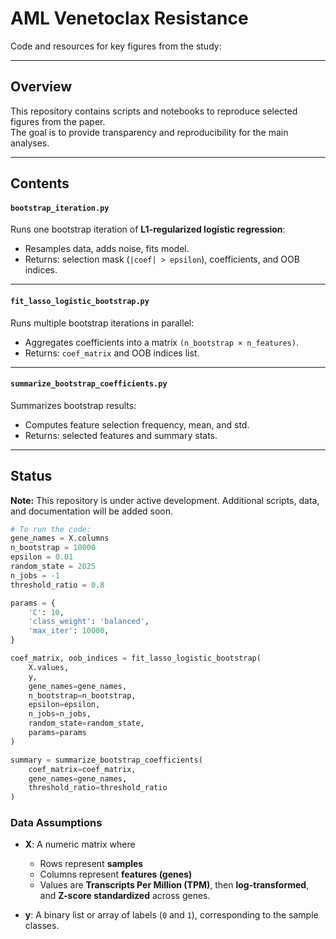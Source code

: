 # AML Venetoclax Resistance

Code and resources for key figures from the study:

---

## Overview
This repository contains scripts and notebooks to reproduce selected figures from the paper.  
The goal is to provide transparency and reproducibility for the main analyses.

---

## Contents

#### `bootstrap_iteration.py`
Runs one bootstrap iteration of **L1-regularized logistic regression**:  
- Resamples data, adds noise, fits model.  
- Returns: selection mask (`|coef| > epsilon`), coefficients, and OOB indices.

---

#### `fit_lasso_logistic_bootstrap.py`
Runs multiple bootstrap iterations in parallel:  
- Aggregates coefficients into a matrix `(n_bootstrap × n_features)`.  
- Returns: `coef_matrix` and OOB indices list.

---

#### `summarize_bootstrap_coefficients.py`
Summarizes bootstrap results:  
- Computes feature selection frequency, mean, and std.  
- Returns: selected features and summary stats.


---

## Status
**Note:** This repository is under active development. Additional scripts, data, and documentation will be added soon.

```python
# To run the code:
gene_names = X.columns
n_bootstrap = 10000
epsilon = 0.01
random_state = 2025
n_jobs = -1
threshold_ratio = 0.8

params = {
    'C': 10,
    'class_weight': 'balanced',
    'max_iter': 10000,
}

coef_matrix, oob_indices = fit_lasso_logistic_bootstrap(
    X.values, 
    y, 
    gene_names=gene_names,        
    n_bootstrap=n_bootstrap,
    epsilon=epsilon,
    n_jobs=n_jobs,               
    random_state=random_state,
    params=params
)

summary = summarize_bootstrap_coefficients(
    coef_matrix=coef_matrix,
    gene_names=gene_names,
    threshold_ratio=threshold_ratio
)
```

### Data Assumptions

- **X**: A numeric matrix where  
  - Rows represent **samples**  
  - Columns represent **features (genes)**  
  - Values are **Transcripts Per Million (TPM)**, then **log-transformed**, and **Z-score standardized** across genes.

- **y**: A binary list or array of labels (`0` and `1`), corresponding to the sample classes.

